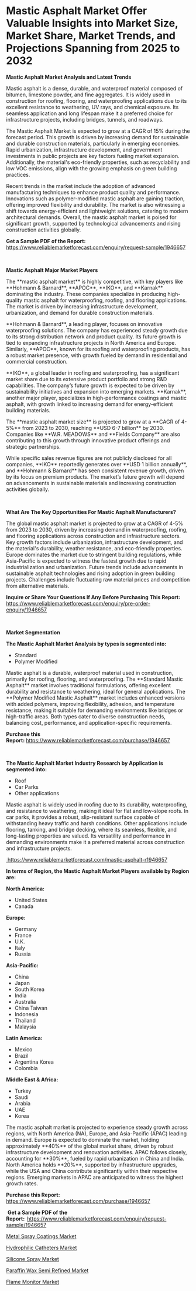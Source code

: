 <p><h1>Mastic Asphalt Market Offer Valuable Insights into Market Size, Market Share, Market Trends, and Projections Spanning from 2025 to 2032</h1></p><p><strong>Mastic Asphalt Market Analysis and Latest Trends</strong></p>
<p><p>Mastic asphalt is a dense, durable, and waterproof material composed of bitumen, limestone powder, and fine aggregates. It is widely used in construction for roofing, flooring, and waterproofing applications due to its excellent resistance to weathering, UV rays, and chemical exposure. Its seamless application and long lifespan make it a preferred choice for infrastructure projects, including bridges, tunnels, and roadways.</p><p>The Mastic Asphalt Market is expected to grow at a CAGR of 15% during the forecast period. This growth is driven by increasing demand for sustainable and durable construction materials, particularly in emerging economies. Rapid urbanization, infrastructure development, and government investments in public projects are key factors fueling market expansion. Additionally, the material's eco-friendly properties, such as recyclability and low VOC emissions, align with the growing emphasis on green building practices.</p><p>Recent trends in the market include the adoption of advanced manufacturing techniques to enhance product quality and performance. Innovations such as polymer-modified mastic asphalt are gaining traction, offering improved flexibility and durability. The market is also witnessing a shift towards energy-efficient and lightweight solutions, catering to modern architectural demands. Overall, the mastic asphalt market is poised for significant growth, supported by technological advancements and rising construction activities globally.</p></p>
<p><strong>Get a Sample PDF of the Report:&nbsp;</strong> <a href="https://www.reliablemarketforecast.com/enquiry/request-sample/1946657?utm_campaign=1832&utm_medium=2&utm_source=Github&utm_content=ia&utm_term=26012025&utm_id=mastic-asphalt">https://www.reliablemarketforecast.com/enquiry/request-sample/1946657</a></p>
<p>&nbsp;</p>
<p><strong>Mastic Asphalt Major Market Players</strong></p>
<p><p>The **mastic asphalt market** is highly competitive, with key players like **Hohmann & Barnard**, **APOC**, **IKO**, and **Karnak** dominating the industry. These companies specialize in producing high-quality mastic asphalt for waterproofing, roofing, and flooring applications. The market is driven by increasing infrastructure development, urbanization, and demand for durable construction materials.</p><p>**Hohmann & Barnard**, a leading player, focuses on innovative waterproofing solutions. The company has experienced steady growth due to its strong distribution network and product quality. Its future growth is tied to expanding infrastructure projects in North America and Europe. Similarly, **APOC**, known for its roofing and waterproofing products, has a robust market presence, with growth fueled by demand in residential and commercial construction.</p><p>**IKO**, a global leader in roofing and waterproofing, has a significant market share due to its extensive product portfolio and strong R&D capabilities. The company’s future growth is expected to be driven by sustainability initiatives and expansion into emerging markets. **Karnak**, another major player, specializes in high-performance coatings and mastic asphalt, with growth linked to increasing demand for energy-efficient building materials.</p><p>The **mastic asphalt market size** is projected to grow at a **CAGR of 4-5%** from 2023 to 2030, reaching **USD 6-7 billion** by 2030. Companies like **W.R. MEADOWS** and **Fields Company** are also contributing to this growth through innovative product offerings and strategic partnerships.</p><p>While specific sales revenue figures are not publicly disclosed for all companies, **IKO** reportedly generates over **USD 1 billion annually**, and **Hohmann & Barnard** has seen consistent revenue growth, driven by its focus on premium products. The market’s future growth will depend on advancements in sustainable materials and increasing construction activities globally.</p></p>
<p>&nbsp;</p>
<p><strong>What Are The Key Opportunities For Mastic Asphalt Manufacturers?</strong></p>
<p><p>The global mastic asphalt market is projected to grow at a CAGR of 4-5% from 2023 to 2030, driven by increasing demand in waterproofing, roofing, and flooring applications across construction and infrastructure sectors. Key growth factors include urbanization, infrastructure development, and the material's durability, weather resistance, and eco-friendly properties. Europe dominates the market due to stringent building regulations, while Asia-Pacific is expected to witness the fastest growth due to rapid industrialization and urbanization. Future trends include advancements in sustainable asphalt technologies and rising adoption in green building projects. Challenges include fluctuating raw material prices and competition from alternative materials.</p></p>
<p><strong>Inquire or Share Your Questions If Any Before Purchasing This Report:</strong> <a href="https://www.reliablemarketforecast.com/enquiry/pre-order-enquiry/1946657?utm_campaign=1832&utm_medium=2&utm_source=Github&utm_content=ia&utm_term=26012025&utm_id=mastic-asphalt">https://www.reliablemarketforecast.com/enquiry/pre-order-enquiry/1946657</a></p>
<p>&nbsp;</p>
<p><strong>Market Segmentation</strong></p>
<p><strong>The Mastic Asphalt Market Analysis by types is segmented into:</strong></p>
<p><ul><li>Standard</li><li>Polymer Modified</li></ul></p>
<p><p>Mastic asphalt is a durable, waterproof material used in construction, primarily for roofing, flooring, and waterproofing. The **Standard Mastic Asphalt** market involves traditional formulations, offering excellent durability and resistance to weathering, ideal for general applications. The **Polymer Modified Mastic Asphalt** market includes enhanced versions with added polymers, improving flexibility, adhesion, and temperature resistance, making it suitable for demanding environments like bridges or high-traffic areas. Both types cater to diverse construction needs, balancing cost, performance, and application-specific requirements.</p></p>
<p><strong>Purchase this Report:&nbsp;</strong><a href="https://www.reliablemarketforecast.com/purchase/1946657?utm_campaign=1832&utm_medium=2&utm_source=Github&utm_content=ia&utm_term=26012025&utm_id=mastic-asphalt">https://www.reliablemarketforecast.com/purchase/1946657</a></p>
<p>&nbsp;</p>
<p><strong>The Mastic Asphalt Market Industry Research by Application is segmented into:</strong></p>
<p><ul><li>Roof</li><li>Car Parks</li><li>Other applications</li></ul></p>
<p><p>Mastic asphalt is widely used in roofing due to its durability, waterproofing, and resistance to weathering, making it ideal for flat and low-slope roofs. In car parks, it provides a robust, slip-resistant surface capable of withstanding heavy traffic and harsh conditions. Other applications include flooring, tanking, and bridge decking, where its seamless, flexible, and long-lasting properties are valued. Its versatility and performance in demanding environments make it a preferred material across construction and infrastructure projects.</p></p>
<p><a href="https://www.reliablemarketforecast.com/mastic-asphalt-r1946657?utm_campaign=1832&utm_medium=2&utm_source=Github&utm_content=ia&utm_term=26012025&utm_id=mastic-asphalt">&nbsp;https://www.reliablemarketforecast.com/mastic-asphalt-r1946657</a></p>
<p><strong>In terms of Region, the Mastic Asphalt Market Players available by Region are:</strong></p>
<p>
    <p> <strong> North America: </strong>
        <ul>
            <li>United States</li>
            <li>Canada</li>
        </ul>
        </p> 
    <p> <strong> Europe: </strong>
        <ul>
            <li>Germany</li>
            <li>France</li>
            <li>U.K.</li>
            <li>Italy</li>
            <li>Russia</li>
        </ul>
        </p> 
    <p> <strong> Asia-Pacific: </strong>
        <ul>
            <li>China</li>
            <li>Japan</li>
            <li>South Korea</li>
            <li>India</li>
            <li>Australia</li>
            <li>China Taiwan</li>
            <li>Indonesia</li>
            <li>Thailand</li>
            <li>Malaysia</li>
        </ul>
        </p> 
    <p> <strong> Latin America: </strong>
        <ul>
            <li>Mexico</li>
            <li>Brazil</li>
            <li>Argentina Korea</li>
            <li>Colombia</li>
        </ul>
        </p> 
    <p> <strong> Middle East & Africa: </strong>
        <ul>
            <li>Turkey</li>
            <li>Saudi</li>
            <li>Arabia</li>
            <li>UAE</li>
            <li>Korea</li>
        </ul>
    </p>
    </p>
<p><p>The mastic asphalt market is projected to experience steady growth across regions, with North America (NA), Europe, and Asia-Pacific (APAC) leading in demand. Europe is expected to dominate the market, holding approximately **40%** of the global market share, driven by robust infrastructure development and renovation activities. APAC follows closely, accounting for **30%**, fueled by rapid urbanization in China and India. North America holds **20%**, supported by infrastructure upgrades, while the USA and China contribute significantly within their respective regions. Emerging markets in APAC are anticipated to witness the highest growth rates.</p></p>
<p><strong>Purchase this Report: </strong><a href="https://www.reliablemarketforecast.com/purchase/1946657?utm_campaign=1832&utm_medium=2&utm_source=Github&utm_content=ia&utm_term=26012025&utm_id=mastic-asphalt">https://www.reliablemarketforecast.com/purchase/1946657</a></p>
<p>&nbsp;<strong>Get a Sample PDF of the Report:&nbsp;&nbsp;</strong><a href="https://www.reliablemarketforecast.com/enquiry/request-sample/1946657?utm_campaign=1832&utm_medium=2&utm_source=Github&utm_content=ia&utm_term=26012025&utm_id=mastic-asphalt">https://www.reliablemarketforecast.com/enquiry/request-sample/1946657</a></p>
<p><strong></strong></p>
<p><p><a href="https://github.com/hoevealiur4/Market-Research-Report-List-1/blob/main/metal-spray-coatings-market.md?utm_campaign=1832&utm_medium=2&utm_source=Github&utm_content=ia&utm_term=26012025&utm_id=mastic-asphalt">Metal Spray Coatings Market</a></p><p><a href="https://www.linkedin.com/pulse/hydrophilic-catheters-market-emerging-trends-future-prospects-wmhgc?utm_campaign=1832&utm_medium=2&utm_source=Github&utm_content=ia&utm_term=26012025&utm_id=mastic-asphalt">Hydrophilic Catheters Market</a></p><p><a href="https://github.com/nibbsmantji/Market-Research-Report-List-1/blob/main/silicone-spray-market.md?utm_campaign=1832&utm_medium=2&utm_source=Github&utm_content=ia&utm_term=26012025&utm_id=mastic-asphalt">Silicone Spray Market</a></p><p><a href="https://www.linkedin.com/pulse/anticipated-cagr-52-paraffin-wax-semi-refined-market-analysis-kouqe?utm_campaign=1832&utm_medium=2&utm_source=Github&utm_content=ia&utm_term=26012025&utm_id=mastic-asphalt">Paraffin Wax Semi Refined Market</a></p><p><a href="https://www.linkedin.com/pulse/lucrative-growth-flame-monitor-market-forecasted-cagr-52-from-puvcc?utm_campaign=1832&utm_medium=2&utm_source=Github&utm_content=ia&utm_term=26012025&utm_id=mastic-asphalt">Flame Monitor Market</a></p></p>